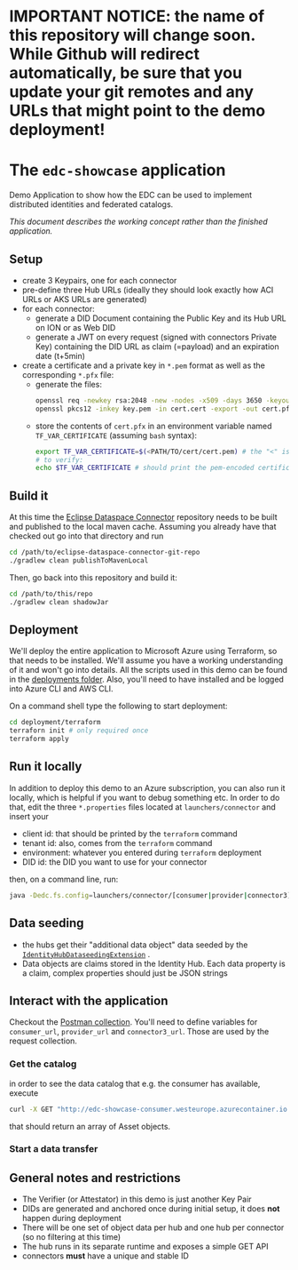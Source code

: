# IMPORTANT NOTICE: the name of this repository will change soon. While Github will redirect automatically, be sure that you update your git remotes and any URLs that might point to the demo deployment!

# The `edc-showcase` application

Demo Application to show how the EDC can be used to implement distributed identities and federated catalogs.

_This document describes the working concept rather than the finished application._

## Setup

- create 3 Keypairs, one for each connector
- pre-define three Hub URLs (ideally they should look exactly how ACI URLs or AKS URLs are generated)
- for each connector:
    + generate a DID Document containing the Public Key and its Hub URL on ION or as Web DID
    + generate a JWT on every request (signed with connectors Private Key) containing the DID URL as claim (=payload)
      and an expiration date (t+5min)
- create a certificate and a private key in `*.pem` format as well as the corresponding `*.pfx` file:
    - generate the files:
       ```bash 
       openssl req -newkey rsa:2048 -new -nodes -x509 -days 3650 -keyout key.pem -out cert.pem
       openssl pkcs12 -inkey key.pem -in cert.cert -export -out cert.pfx
       ```
    - store the contents of `cert.pfx` in an environment variable named `TF_VAR_CERTIFICATE` (assuming `bash` syntax):
      ```bash
      export TF_VAR_CERTIFICATE=$(<PATH/TO/cert/cert.pem) # the "<" is important!
      # to verify:
      echo $TF_VAR_CERTIFICATE # should print the pem-encoded certificate
      ```

## Build it

At this time the [Eclipse Dataspace Connector](https://github.com/eclipse-dataspaceconnector/DataSpaceConnector)
repository needs to be built and published to the local maven cache. Assuming you already have that checked out go into
that directory and run

```bash
cd /path/to/eclipse-dataspace-connector-git-repo
./gradlew clean publishToMavenLocal
```

Then, go back into this repository and build it:

```bash
cd /path/to/this/repo
./gradlew clean shadowJar
```

## Deployment

We'll deploy the entire application to Microsoft Azure using Terraform, so that needs to be installed. We'll assume you
have a working understanding of it and won't go into details. All the scripts used in this demo can be found in
the  [deployments folder](deployment/terraform). Also, you'll need to have installed and be logged into Azure CLI and
AWS CLI.

On a command shell type the following to start deployment:

```bash
cd deployment/terraform
terraforn init # only required once
terraform apply
```

## Run it locally

In addition to deploy this demo to an Azure subscription, you can also run it locally, which is helpful if you want to
debug something etc. In order to do that, edit the three `*.properties` files located at `launchers/connector` and
insert your

- client id: that should be printed by the `terraform` command
- tenant id: also, comes from the `terraform` command
- environment: whatever you entered during `terraform` deployment
- DID id: the DID you want to use for your connector

then, on a command line, run:

```bash
java -Dedc.fs.config=launchers/connector/[consumer|provider|connector3].properties -jar launchers/connector/build/libs/connector.jar
```

## Data seeding

- the hubs get their "additional data object" data seeded by
  the [`IdentityHubDataseedingExtension`](extensions/dataseeding/hub/src/main/java/org/eclipse/dataspaceconnector/dataseeding/catalog/IdentityHubDataseedingExtension.java)
  .
- Data objects are claims stored in the Identity Hub. Each data property is a claim, complex properties should just be
  JSON strings

## Interact with the application

Checkout the [Postman collection](resources/MSFT_EDC_Demo.postman_collection.json). You'll need to define variables
for `consumer_url`, `provider_url` and `connector3_url`. Those are used by the request collection.

### Get the catalog

in order to see the data catalog that e.g. the consumer has available, execute

```bash
curl -X GET "http://edc-showcase-consumer.westeurope.azurecontainer.io:8181/api/catalog/cached"
```

that should return an array of Asset objects.

### Start a data transfer

## General notes and restrictions

- The Verifier (or Attestator) in this demo is just another Key Pair
- DIDs are generated and anchored once during initial setup, it does **not** happen during deployment
- There will be one set of object data per hub and one hub per connector (so no filtering at this time)
- The hub runs in its separate runtime and exposes a simple GET API
- connectors **must** have a unique and stable ID
